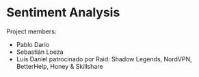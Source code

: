 # Sentiment Analysis
Project members:
- Pablo Dario
- Sebastián Loeza
- Luis Daniel
patrocinado por Raid: Shadow Legends, NordVPN, BetterHelp, Honey & Skillshare